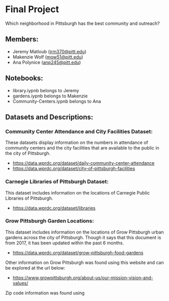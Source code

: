 # Final Project
Which neighborhood in Pittsburgh has the best community and outreach?

## Members:
- Jeremy Matloub (jrm370@pitt.edu)
- Makenzie Wolf (mow51@pitt.edu) 
- Ana Polynice (anp245@pitt.edu)

## Notebooks:
- library.iypnb belongs to Jeremy
- gardens.iypnb belongs to Makenzie
- Community-Centers.iypnb belongs to Ana

## Datasets and Descriptions:

### Community Center Attendance and City Facilities Dataset:
These datasets display information on the numbers in attendance of community centers and the city facilities that are available to the public in the city of Pittsburgh.

- https://data.wprdc.org/dataset/daily-community-center-attendance
- https://data.wprdc.org/dataset/city-of-pittsburgh-facilities

### Carnegie Libraries of Pittsburgh Dataset:
This dataset includes information on the locations of Carnegie Public Libraries of Pittsburgh.

- https://data.wprdc.org/dataset/libraries

### Grow Pittsburgh Garden Locations:
This dataset includes information on the locations of Grow Pittsburgh urban gardens across the city of Pittsburgh. Though it says that this document is from 2017, it has been updated within the past 6 months.

- https://data.wprdc.org/dataset/grow-pittsburgh-food-gardens

Other information on Grow Pittsburgh was found using this website and can be explored at the url below:
- https://www.growpittsburgh.org/about-us/our-mission-vision-and-values/

Zip code information was found using